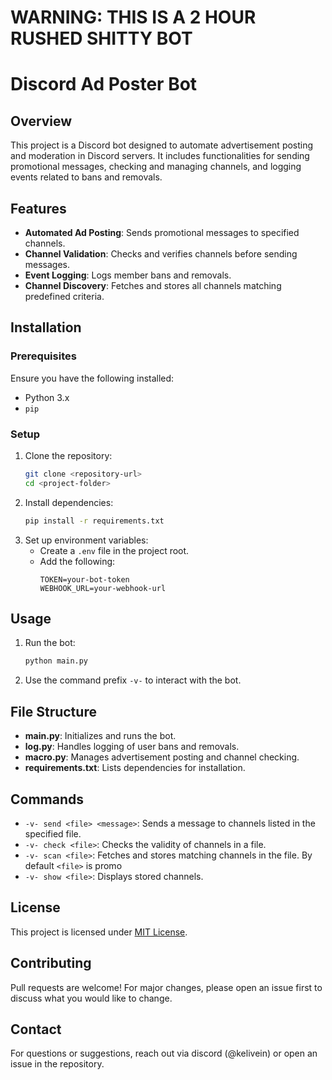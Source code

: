 # WARNING: THIS IS A 2 HOUR RUSHED SHITTY BOT

# Discord Ad Poster Bot

## Overview
This project is a Discord bot designed to automate advertisement posting and moderation in Discord servers. It includes functionalities for sending promotional messages, checking and managing channels, and logging events related to bans and removals.

## Features
- **Automated Ad Posting**: Sends promotional messages to specified channels.
- **Channel Validation**: Checks and verifies channels before sending messages.
- **Event Logging**: Logs member bans and removals.
- **Channel Discovery**: Fetches and stores all channels matching predefined criteria.

## Installation
### Prerequisites
Ensure you have the following installed:
- Python 3.x
- `pip`

### Setup
1. Clone the repository:
   ```sh
   git clone <repository-url>
   cd <project-folder>
   ```
2. Install dependencies:
   ```sh
   pip install -r requirements.txt
   ```
3. Set up environment variables:
   - Create a `.env` file in the project root.
   - Add the following:
     ```
     TOKEN=your-bot-token
     WEBHOOK_URL=your-webhook-url
     ```

## Usage
1. Run the bot:
   ```sh
   python main.py
   ```
2. Use the command prefix `-v-` to interact with the bot.

## File Structure
- **main.py**: Initializes and runs the bot.
- **log.py**: Handles logging of user bans and removals.
- **macro.py**: Manages advertisement posting and channel checking.
- **requirements.txt**: Lists dependencies for installation.

## Commands
- `-v- send <file> <message>`: Sends a message to channels listed in the specified file.
- `-v- check <file>`: Checks the validity of channels in a file.
- `-v- scan <file>`: Fetches and stores matching channels in the file. By default `<file>` is promo
- `-v- show <file>`: Displays stored channels.

## License
This project is licensed under [MIT License](LICENSE).

## Contributing
Pull requests are welcome! For major changes, please open an issue first to discuss what you would like to change.

## Contact
For questions or suggestions, reach out via discord (@kelivein) or open an issue in the repository.

